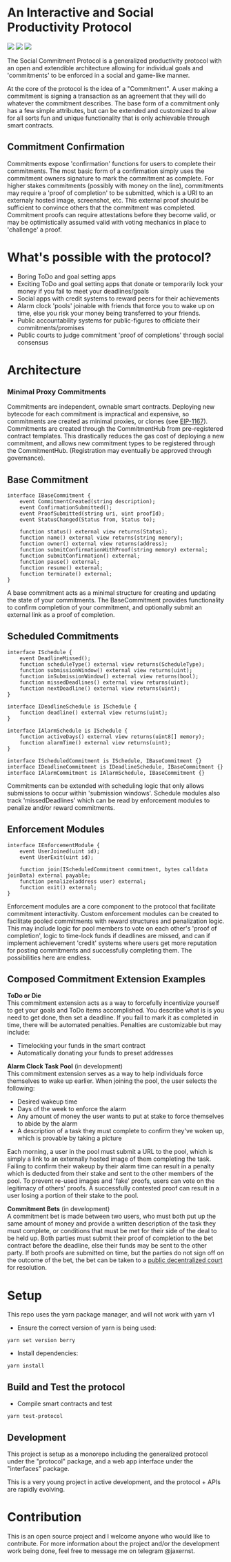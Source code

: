 # An Interactive and Social Productivity Protocol

[![](https://dcbadge.vercel.app/api/server/MJHxzqDGuv)](https://discord.gg/MJHxzqDGuv)
![](https://img.shields.io/badge/License-Apache--2.0-orange.svg?style=for-the-badge&labelColor=EF9421&logoColor=white&logo=CreativeCommons)
![](https://img.shields.io/github/stars/jaxernst/the-social-commitment-protocol?style=for-the-badge&labelColor=d0ab23&color=b0901e&logoColor=white&logo=Trustpilot)

The Social Commitment Protocol is a generalized productivity protocol with an open and extendible architecture allowing for individual goals and 'commitments' to be enforced in a social and game-like manner.

At the core of the protocol is the idea of a "Commitment". A user making a commitment is signing a transaction as an agreement that they will do whatever the commitment describes. The base form of a commitment only has a few simple attributes, but can be extended and customized to allow for all sorts fun and unique functionality that is only achievable through smart contracts.

## Commitment Confirmation
Commitments expose 'confirmation' functions for users to complete their commitments. The most basic form of a confirmation simply uses the commitment owners signature to mark the commitment as complete. For higher stakes commitments (possibly with money on the line), commitments may require a 'proof of completion' to be submitted, which is a URI to an externaly hosted image, screenshot, etc. This external proof should be sufficient to convince others that the commitment was completed. Commitment proofs can require attestations before they become valid, or may be optimistically assumed valid with voting mechanics in place to 'challenge' a proof.

# What's possible with the protocol?
* Boring ToDo and goal setting apps
* Exciting ToDo and goal setting apps that donate or temporarily lock your money if you fail to meet your deadlines/goals
* Social apps with credit systems to reward peers for their achievements
* Alarm clock 'pools' joinable with friends that force you to wake up on time, else you risk your money being transferred to your friends.
* Public accountability systems for public-figures to officiate their commitments/promises
* Public courts to judge commitment 'proof of completions' through social consensus


# Architecture
### Minimal Proxy Commitments
Commitments are independent, ownable smart contracts. Deploying new bytecode for each commitment is impractical and expensive, so commitments are created as minimal proxies, or clones (see [EIP-1167](https://eips.ethereum.org/EIPS/eip-1167)). Commitments are created through the CommitmentHub from pre-registered contract templates. This drastically reduces the gas cost of deploying a new commitment, and allows new commitment types to be registered through the CommitmentHub. (Registration may eventually be approved through governance).

## Base Commitment
```solidity
interface IBaseCommitment {
    event CommitmentCreated(string description);
    event ConfirmationSubmitted();
    event ProofSubmitted(string uri, uint proofId);
    event StatusChanged(Status from, Status to);
    
    function status() external view returns(Status);
    function name() external view returns(string memory);
    function owner() external view returns(address);
    function submitConfirmationWithProof(string memory) external;
    function submitConfirmation() external;
    function pause() external;
    function resume() external;
    function terminate() external;
}
  ```
A base commitment acts as a minimal structure for creating and updating the state of your commitments. The BaseCommitment provides functionality to confirm completion of your commitment, and optionally submit an external link as a proof of completion.



## Scheduled Commitments
```solidity
interface ISchedule {
    event DeadlineMissed();
    function scheduleType() external view returns(ScheduleType);
    function submissionWindow() external view returns(uint);
    function inSubmissionWindow() external view returns(bool);
    function missedDeadlines() external view returns(uint);
    function nextDeadline() external view returns(uint);
}

interface IDeadlineSchedule is ISchedule {
    function deadline() external view returns(uint);
}

interface IAlarmSchedule is ISchedule {
    function activeDays() external view returns(uint8[] memory);
    function alarmTime() external view returns(uint);
}

interface IScheduledCommitment is ISchedule, IBaseCommitment {}
interface IDeadlineCommitment is IDeadlineSchedule, IBaseCommitment {}
interface IAlarmCommitment is IAlarmSchedule, IBaseCommitment {}
```
Commitments can be extended with scheduling logic that only allows submissions to occur within 'submission windows'. Schedule modules also track 'missedDeadlines' which can be read by enforcement modules to penalize and/or reward commitments.

## Enforcement Modules
```solidity
interface IEnforcementModule {
    event UserJoined(uint id);
    event UserExit(uint id);
    
    function join(IScheduledCommitment commitment, bytes calldata joinData) external payable;
    function penalize(address user) external;
    function exit() external;
}
```
Enforcement modules are a core component to the protocol that facilitate commitment interactivity. Custom enforcement modules can be created to facilitate pooled commitments with reward structures and penalization logic. This may include logic for pool members to vote on each other's 'proof of completion', logic to time-lock funds if deadlines are missed, and can if implement achievement 'credit' systems where users get more reputation for posting commitments and successfully completing them. The possibilities here are endless.

## Composed Commitment Extension Examples

__ToDo or Die__  
This commitment extension acts as a way to forcefully incentivize yourself to get your goals and ToDo items accomplished. You describe what is is you need to get done, then set a deadline. If you fail to mark it as completed in time, there will be automated penalties. Penalties are customizable but may include:
* Timelocking your funds in the smart contract
* Automatically donating your funds to preset addresses

__Alarm Clock Task Pool__ (in development)  
This commitment extension serves as a way to help individuals force themselves to wake up earlier. When joining the pool, the user selects the following:
* Desired wakeup time
* Days of the week to enforce the alarm
* Any amount of money the user wants to put at stake to force themselves to abide by the alarm
* A description of a task they must complete to confirm they've woken up, which is provable by taking a picture

Each morning, a user in the pool must submit a URL to the pool, which is simply a link to an externally hosted image of them completing the task. Failing to confirm their wakeup by their alarm time can result in a penalty which is deducted from their stake and sent to the other members of the pool. To prevent re-used images and 'fake' proofs, users can vote on the legitimacy of others' proofs. A successfully contested proof can result in a user losing a portion of their stake to the pool.

__Commitment Bets__  (in development)  
A commitment bet is made between two users, who must both put up the same amount of money and provide a written description of the task they must complete, or conditions that must be met for their side of the deal to be held up. Both parties must submit their proof of completion to the bet contract before the deadline, else their funds may be sent to the other party. If both proofs are submitted on time, but the parties do not sign off on the outcome of the bet, the bet can be taken to a [public decentralized court](https://court.aragon.org/#/dashboard) for resolution.

# Setup
This repo uses the yarn package manager, and will not work with yarn v1

* Ensure the correct version of yarn is being used:
```
yarn set version berry
```

* Install dependencies:
```
yarn install
```

## Build and Test the protocol

* Compile smart contracts and test
```
yarn test-protocol
```

## Development

This project is setup as a monorepo including the generalized protocol under the "protocol" package, and a web app interface under the "interfaces" package.

This is a very young project in active development, and the protocol + APIs are rapidly evolving.


# Contribution

This is an open source project and I welcome anyone who would like to contribute. For more information about the project and/or the development work being done, feel free to message me on telegram @jaxernst. 

